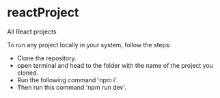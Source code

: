 # reactProject
All React projects

To run any project locally in your system, follow the steps:

- Clone the repository.
- open terminal and head to the folder with the name of the project you cloned.
- Run the following command 'npm i'.
- Then run this command 'npm run dev'.
